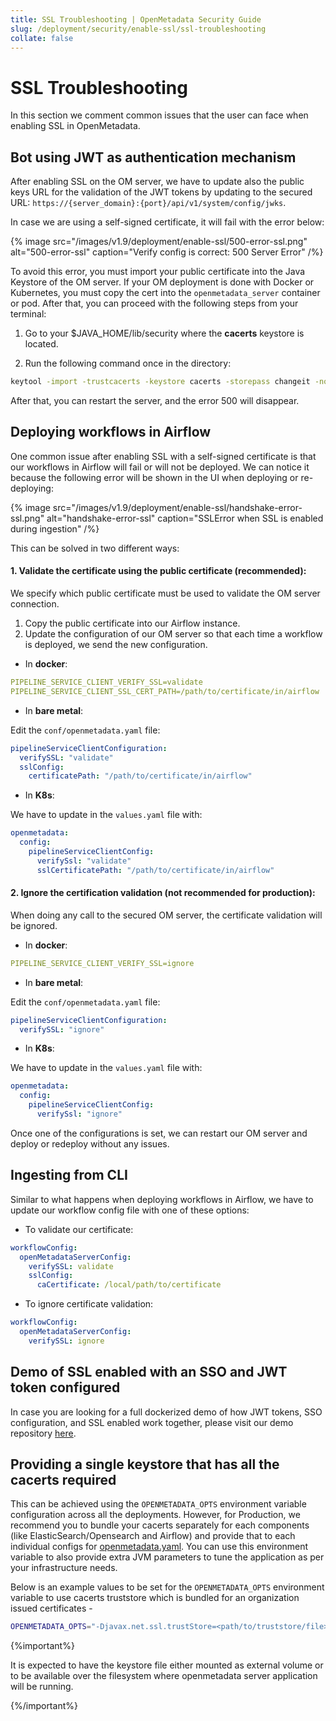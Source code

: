 ```yaml
---
title: SSL Troubleshooting | OpenMetadata Security Guide
slug: /deployment/security/enable-ssl/ssl-troubleshooting
collate: false
---
```


# SSL Troubleshooting

In this section we comment common issues that the user can face when enabling SSL in OpenMetadata.

## Bot using JWT as authentication mechanism

After enabling SSL on the OM server, we have to update also the public keys URL for the validation of the JWT tokens by 
updating to the secured URL: `https://{server_domain}:{port}/api/v1/system/config/jwks`.

In case we are using a self-signed certificate, it will fail with the error below:

{% image
src="/images/v1.9/deployment/enable-ssl/500-error-ssl.png"
alt="500-error-ssl"
caption="Verify config is correct: 500 Server Error"
 /%}

To avoid this error, you must import your public certificate into the Java Keystore of the OM server. If your OM 
deployment is done with Docker or Kubernetes, you must copy the cert into the `openmetadata_server` container or pod. 
After that, you can proceed with the following steps from your terminal:

1. Go to your $JAVA_HOME/lib/security where the **cacerts** keystore is located.

2. Run the following command once in the directory:

```bash
keytool -import -trustcacerts -keystore cacerts -storepass changeit -noprompt -alias localhost -file /path/to/public.cert
```

After that, you can restart the server, and the error 500 will disappear.

## Deploying workflows in Airflow

One common issue after enabling SSL with a self-signed certificate is that our workflows in Airflow will fail or will 
not be deployed. We can notice it because the following error will be shown in the UI when deploying or re-deploying:

{% image
src="/images/v1.9/deployment/enable-ssl/handshake-error-ssl.png"
alt="handshake-error-ssl"
caption="SSLError when SSL is enabled during ingestion"
 /%}

This can be solved in two different ways:

#### 1. Validate the certificate using the public certificate (recommended):

We specify which public certificate must be used to validate the OM server connection.

1. Copy the public certificate into our Airflow instance.
2. Update the configuration of our OM server so that each time a workflow is deployed, we send the new configuration.

- In **docker**:

```yaml
PIPELINE_SERVICE_CLIENT_VERIFY_SSL=validate
PIPELINE_SERVICE_CLIENT_SSL_CERT_PATH=/path/to/certificate/in/airflow
```

- In **bare metal**:

Edit the `conf/openmetadata.yaml` file:

```yaml
pipelineServiceClientConfiguration:
  verifySSL: "validate"
  sslConfig:
    certificatePath: "/path/to/certificate/in/airflow"
```

- In **K8s**:

We have to update in the `values.yaml` file with:

```yaml
openmetadata:
  config:
    pipelineServiceClientConfig:
      verifySsl: "validate"
      sslCertificatePath: "/path/to/certificate/in/airflow"
```

#### 2. Ignore the certification validation (not recommended for production):

When doing any call to the secured OM server, the certificate validation will be ignored.

- In **docker**:

```yaml
PIPELINE_SERVICE_CLIENT_VERIFY_SSL=ignore
```

- In **bare metal**:

Edit the `conf/openmetadata.yaml` file:

```yaml
pipelineServiceClientConfiguration:
  verifySSL: "ignore"
```

- In **K8s**:

We have to update in the `values.yaml` file with:

```yaml
openmetadata:
  config:
    pipelineServiceClientConfig:
      verifySsl: "ignore"
```

Once one of the configurations is set, we can restart our OM server and deploy or redeploy without any issues.

## Ingesting from CLI

Similar to what happens when deploying workflows in Airflow, we have to update our workflow config file with one of 
these options:

- To validate our certificate:

```yaml
workflowConfig:
  openMetadataServerConfig:
    verifySSL: validate
    sslConfig:
      caCertificate: /local/path/to/certificate
```

- To ignore certificate validation:

```yaml
workflowConfig:
  openMetadataServerConfig:
    verifySSL: ignore
```

## Demo of SSL enabled with an SSO and JWT token configured 

In case you are looking for a full dockerized demo of how JWT tokens, SSO configuration, and SSL enabled work together,
please visit our demo repository [here](https://github.com/open-metadata/openmetadata-demo/tree/main/sso-with-ssl).

## Providing a single keystore that has all the cacerts required

This can be achieved using the `OPENMETADATA_OPTS` environment variable configuration across all the deployments.
However, for Production, we recommend you to bundle your cacerts separately for each components (like ElasticSearch/Opensearch and Airflow) and provide that to each individual configs for [openmetadata.yaml](https://github.com/open-metadata/OpenMetadata/blob/main/conf/openmetadata.yaml). 
You can use this environment variable to also provide extra JVM parameters to tune the application as per your infrastructure needs.

Below is an example values to be set for the `OPENMETADATA_OPTS` environment variable to use cacerts truststore which is bundled for an organization issued certificates -

```bash
OPENMETADATA_OPTS="-Djavax.net.ssl.trustStore=<path/to/truststore/file> -Djavax.net.ssl.trustStorePassword=<TRUSTSTORE_PASSWORD>"
```

{%important%}

It is expected to have the keystore file either mounted as external volume or to be available over the filesystem where openmetadata server application will be running.

{%/important%}
